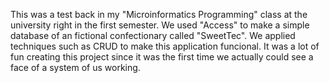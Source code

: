 This was a test back in my "Microinformatics Programming" class at the university right in the first semester.
We used "Access" to make a simple database of an fictional confectionary called "SweetTec".
We applied techniques such as CRUD to make this application funcional.
It was a lot of fun creating this project since it was the first time we actually could see a face of a system of us working.
